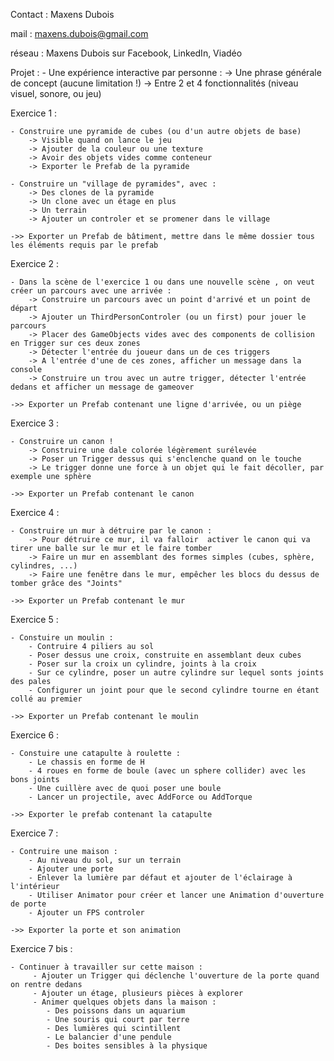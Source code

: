 Contact 	: Maxens Dubois

mail       	: maxens.dubois@gmail.com

réseau		: Maxens Dubois sur Facebook, LinkedIn, Viadéo

Projet :
	- Une expérience interactive par personne :
		-> Une phrase générale de concept (aucune limitation !)
		-> Entre 2 et 4 fonctionnalités (niveau visuel, sonore, ou jeu)

		
Exercice 1 :

	- Construire une pyramide de cubes (ou d'un autre objets de base)
		-> Visible quand on lance le jeu
		-> Ajouter de la couleur ou une texture
		-> Avoir des objets vides comme conteneur
		-> Exporter le Prefab de la pyramide
	
	- Construire un "village de pyramides", avec :
		-> Des clones de la pyramide
		-> Un clone avec un étage en plus
		-> Un terrain
		-> Ajouter un controler et se promener dans le village

	->> Exporter un Prefab de bâtiment, mettre dans le même dossier tous les éléments requis par le prefab		
		
Exercice 2 :

	- Dans la scène de l'exercice 1 ou dans une nouvelle scène , on veut créer un parcours avec une arrivée :
		-> Construire un parcours avec un point d'arrivé et un point de départ
		-> Ajouter un ThirdPersonControler (ou un first) pour jouer le parcours
		-> Placer des GameObjects vides avec des components de collision en Trigger sur ces deux zones
		-> Détecter l'entrée du joueur dans un de ces triggers
		-> A l'entrée d'une de ces zones, afficher un message dans la console
		-> Construire un trou avec un autre trigger, détecter l'entrée dedans et afficher un message de gameover

	->> Exporter un Prefab contenant une ligne d'arrivée, ou un piège
		
		
Exercice 3 :

	- Construire un canon !
		-> Construire une dale colorée légèrement surélevée
		-> Poser un Trigger dessus qui s'enclenche quand on le touche
		-> Le trigger donne une force à un objet qui le fait décoller, par exemple une sphère
	
	->> Exporter un Prefab contenant le canon


Exercice 4 :
		
	- Construire un mur à détruire par le canon :
		-> Pour détruire ce mur, il va falloir  activer le canon qui va tirer une balle sur le mur et le faire tomber
		-> Faire un mur en assemblant des formes simples (cubes, sphère, cylindres, ...)
		-> Faire une fenêtre dans le mur, empêcher les blocs du dessus de tomber grâce des "Joints"

	->> Exporter un Prefab contenant le mur
		

Exercice 5 :

	- Constuire un moulin :
		- Contruire 4 piliers au sol
		- Poser dessus une croix, construite en assemblant deux cubes
		- Poser sur la croix un cylindre, joints à la croix
		- Sur ce cylindre, poser un autre cylindre sur lequel sonts joints des pales
		- Configurer un joint pour que le second cylindre tourne en étant collé au premier
	
	->> Exporter un Prefab contenant le moulin

Exercice 6 :

	- Constuire une catapulte à roulette :
		- Le chassis en forme de H
		- 4 roues en forme de boule (avec un sphere collider) avec les bons joints
		- Une cuillère avec de quoi poser une boule
		- Lancer un projectile, avec AddForce ou AddTorque
		
	->> Exporter le prefab contenant la catapulte

	
Exercice 7 :
	
	- Contruire une maison :
		- Au niveau du sol, sur un terrain
		- Ajouter une porte
		- Enlever la lumière par défaut et ajouter de l'éclairage à l'intérieur
		- Utiliser Animator pour créer et lancer une Animation d'ouverture de porte
		- Ajouter un FPS controler
		
	->> Exporter la porte et son animation


Exercice 7 bis :

	- Continuer à travailler sur cette maison :
		 - Ajouter un Trigger qui déclenche l'ouverture de la porte quand on rentre dedans
		 - Ajouter un étage, plusieurs pièces à explorer
		 - Animer quelques objets dans la maison :
		 	- Des poissons dans un aquarium
		 	- Une souris qui court par terre
		 	- Des lumières qui scintillent
		 	- Le balancier d'une pendule
		 	- Des boites sensibles à la physique
